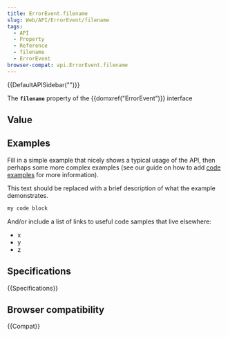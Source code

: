 ```yaml
---
title: ErrorEvent.filename
slug: Web/API/ErrorEvent/filename
tags:
  - API
  - Property
  - Reference
  - filename
  - ErrorEvent
browser-compat: api.ErrorEvent.filename
---
```

{{DefaultAPISidebar("")}}

The **`filename`** property of the {{domxref("ErrorEvent")}} interface 

## Value



## Examples

Fill in a simple example that nicely shows a typical usage of the API, then perhaps some more complex examples (see our guide on how to add [code examples](/en-US/docs/MDN/Contribute/Structures/Code_examples) for more information).

This text should be replaced with a brief description of what the example demonstrates.

```js
my code block
```

And/or include a list of links to useful code samples that live elsewhere:

*   x
*   y
*   z

## Specifications

{{Specifications}}

## Browser compatibility

{{Compat}}


